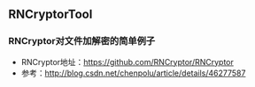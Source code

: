 ## RNCryptorTool

### RNCryptor对文件加解密的简单例子

> 
- RNCryptor地址：https://github.com/RNCryptor/RNCryptor
- 参考：http://blog.csdn.net/chenpolu/article/details/46277587